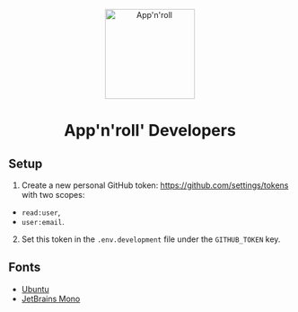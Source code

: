 <p align="center">
  <a href="https://appnroll.com">
    <img alt="App'n'roll" src="https://appnroll.com/img/appnroll-logotype.svg" width="160" />
  </a>
</p>
<h1 align="center">
  App'n'roll' Developers
</h1>

## Setup

1. Create a new personal GitHub token: https://github.com/settings/tokens with two scopes:

- `read:user`,
- `user:email`.

2. Set this token in the `.env.development` file under the `GITHUB_TOKEN` key.

## Fonts

- [Ubuntu](https://design.ubuntu.com/font/)
- [JetBrains Mono](https://www.jetbrains.com/lp/mono/)
